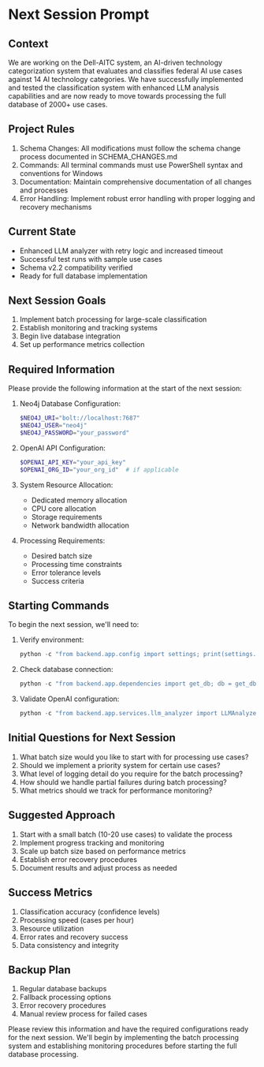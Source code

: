 # Next Session Prompt

## Context
We are working on the Dell-AITC system, an AI-driven technology categorization system that evaluates and classifies federal AI use cases against 14 AI technology categories. We have successfully implemented and tested the classification system with enhanced LLM analysis capabilities and are now ready to move towards processing the full database of 2000+ use cases.

## Project Rules
1. Schema Changes: All modifications must follow the schema change process documented in SCHEMA_CHANGES.md
2. Commands: All terminal commands must use PowerShell syntax and conventions for Windows
3. Documentation: Maintain comprehensive documentation of all changes and processes
4. Error Handling: Implement robust error handling with proper logging and recovery mechanisms

## Current State
- Enhanced LLM analyzer with retry logic and increased timeout
- Successful test runs with sample use cases
- Schema v2.2 compatibility verified
- Ready for full database implementation

## Next Session Goals
1. Implement batch processing for large-scale classification
2. Establish monitoring and tracking systems
3. Begin live database integration
4. Set up performance metrics collection

## Required Information
Please provide the following information at the start of the next session:

1. Neo4j Database Configuration:
   ```powershell
   $NEO4J_URI="bolt://localhost:7687"
   $NEO4J_USER="neo4j"
   $NEO4J_PASSWORD="your_password"
   ```

2. OpenAI API Configuration:
   ```powershell
   $OPENAI_API_KEY="your_api_key"
   $OPENAI_ORG_ID="your_org_id"  # if applicable
   ```

3. System Resource Allocation:
   - Dedicated memory allocation
   - CPU core allocation
   - Storage requirements
   - Network bandwidth allocation

4. Processing Requirements:
   - Desired batch size
   - Processing time constraints
   - Error tolerance levels
   - Success criteria

## Starting Commands
To begin the next session, we'll need to:

1. Verify environment:
   ```powershell
   python -c "from backend.app.config import settings; print(settings.dict())"
   ```

2. Check database connection:
   ```powershell
   python -c "from backend.app.dependencies import get_db; db = get_db(); print(db.test_connection())"
   ```

3. Validate OpenAI configuration:
   ```powershell
   python -c "from backend.app.services.llm_analyzer import LLMAnalyzer; analyzer = LLMAnalyzer(); print(analyzer.test_connection())"
   ```

## Initial Questions for Next Session
1. What batch size would you like to start with for processing use cases?
2. Should we implement a priority system for certain use cases?
3. What level of logging detail do you require for the batch processing?
4. How should we handle partial failures during batch processing?
5. What metrics should we track for performance monitoring?

## Suggested Approach
1. Start with a small batch (10-20 use cases) to validate the process
2. Implement progress tracking and monitoring
3. Scale up batch size based on performance metrics
4. Establish error recovery procedures
5. Document results and adjust process as needed

## Success Metrics
1. Classification accuracy (confidence levels)
2. Processing speed (cases per hour)
3. Resource utilization
4. Error rates and recovery success
5. Data consistency and integrity

## Backup Plan
1. Regular database backups
2. Fallback processing options
3. Error recovery procedures
4. Manual review process for failed cases

Please review this information and have the required configurations ready for the next session. We'll begin by implementing the batch processing system and establishing monitoring procedures before starting the full database processing. 